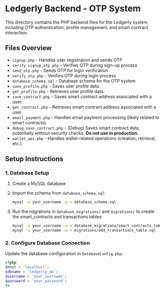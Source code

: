 # Ledgerly Backend - OTP System

This directory contains the PHP backend files for the Ledgerly system, including OTP authentication, profile management, and smart contract interaction.

## Files Overview

- `signup.php` - Handles user registration and sends OTP
- `verify_signup_otp.php` - Verifies OTP during sign-up process
- `send_otp.php` - Sends OTP for login verification
- `verify_otp.php` - Verifies OTP during login process
- `database_schema.sql` - Database schema for the OTP system
- `save_profile.php` - Saves user profile data.
- `get_profile.php` - Retrieves user profile data.
- `save_contract.php` - Saves smart contract address associated with a user.
- `get_contract.php` - Retrieves smart contract address associated with a user.
- `email_payment.php` - Handles email payment processing (likely related to smart contracts).
- `debug_save_contract.php` - (Debug) Saves smart contract data, potentially without security checks. **Do not use in production.**
- `wallet_api.php` - Handles wallet-related operations (creation, retrieval, etc.).

## Setup Instructions

### 1. Database Setup

1.  Create a MySQL database
2.  Import the schema from `database_schema.sql`:

    ```bash
    mysql -u your_username -p < database_schema.sql
    ```
3.  Run the migrations in `database_migrations/` and `migrations/` to create the smart_contracts and transactions tables:

    ```bash
    mysql -u your_username -p < database_migrations/smart_contracts_table.sql
    mysql -u your_username -p < migrations/add_transactions_table.sql
    ```

### 2. Configure Database Connection

Update the database configuration in `DatabaseConfig.php`:

```php
<?php
$host = 'localhost';
$dbname = 'ledgerly_db';
$username = 'your_username';
$password = 'your_password';
?>
```